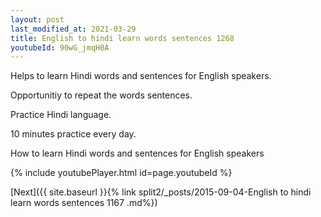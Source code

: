 ```yaml
---
layout: post
last_modified_at: 2021-03-29
title: English to hindi learn words sentences 1268 
youtubeId: 90wG_jmqH0A
---
```

 
 
Helps to learn Hindi words and sentences for English speakers.

Opportunitiy to repeat the words sentences. 

Practice Hindi language. 
 
10 minutes practice every day. 
 
How to learn Hindi words and sentences for English speakers 
 
{% include youtubePlayer.html id=page.youtubeId %}
 
 
[Next]({{ site.baseurl }}{% link  split2/_posts/2015-09-04-English to hindi learn words sentences 1167 .md%})
 
